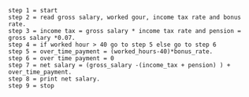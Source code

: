     step 1 = start
    step 2 = read gross salary, worked gour, income tax rate and bonus rate.
    step 3 = income tax = gross salary * income tax rate and pension = gross salary *0.07.
    step 4 = if worked hour > 40 go to step 5 else go to step 6
    step 5 = over_time_payment = (worked_hours-40)*bonus_rate.
    step 6 = over time payment = 0
    step 7 = net salary = (gross_salary -(income_tax + pension) ) + over_time_payment.
    step 8 = print net salary.
    step 9 = stop
